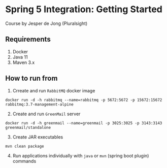 # Spring 5 Integration: Getting Started

Course by Jesper de Jong (Pluralsight)

## Requirements
1. Docker
2. Java 11
3. Maven 3.x

## How to run from 
1. Crreate and run `RabbitMQ` docker image
```
docker run -d -h rabbitmq --name=rabbitmq -p 5672:5672 -p 15672:15672 rabbitmq:3.7-management-alpine
```
2. Create and run `GreenMail` server
```
docker run -d -h greenmail --name=greenmail -p 3025:3025 -p 3143:3143 greenmail/standalone
```
3. Create JAR executables
```
mvn clean package
```
4. Run applications individually with `java` or `mvn` (spring boot plugin) commands
